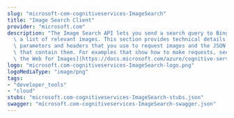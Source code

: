 ```yaml
---
slug: "microsoft-com-cognitiveservices-ImageSearch"
title: "Image Search Client"
provider: "microsoft.com"
description: "The Image Search API lets you send a search query to Bing and get back\
  \ a list of relevant images. This section provides technical details about the query\
  \ parameters and headers that you use to request images and the JSON response objects\
  \ that contain them. For examples that show how to make requests, see [Searching\
  \ the Web for Images](https://docs.microsoft.com/azure/cognitive-services/bing-image-search/search-the-web)."
logo: "microsoft.com-cognitiveservices-ImageSearch-logo.png"
logoMediaType: "image/png"
tags:
- "developer_tools"
- "cloud"
stubs: "microsoft.com-cognitiveservices-ImageSearch-stubs.json"
swagger: "microsoft.com-cognitiveservices-ImageSearch-swagger.json"
---
```

